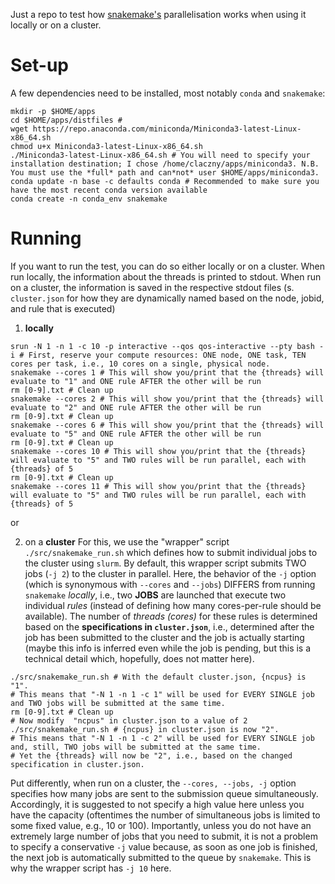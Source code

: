 Just a repo to test how [snakemake's](https://snakemake.readthedocs.io/en/stable/) parallelisation works when using it locally or on a cluster.

# Set-up
A few dependencies need to be installed, most notably `conda` and `snakemake`:
```
mkdir -p $HOME/apps
cd $HOME/apps/distfiles # 
wget https://repo.anaconda.com/miniconda/Miniconda3-latest-Linux-x86_64.sh
chmod u+x Miniconda3-latest-Linux-x86_64.sh
./Miniconda3-latest-Linux-x86_64.sh # You will need to specify your installation destination; I chose /home/claczny/apps/miniconda3. N.B. You must use the *full* path and can*not* user $HOME/apps/miniconda3.
conda update -n base -c defaults conda # Recommended to make sure you have the most recent conda version available
conda create -n conda_env snakemake
```

# Running
If you want to run the test, you can do so either locally or on a cluster.
When run locally, the information about the threads is printed to stdout.
When run on a cluster, the information is saved in the respective stdout files (s. `cluster.json` for how they are dynamically named based on the node, jobid, and rule that is executed)

1. **locally**
```
srun -N 1 -n 1 -c 10 -p interactive --qos qos-interactive --pty bash -i # First, reserve your compute resources: ONE node, ONE task, TEN cores per task, i.e., 10 cores on a single, physical node.
snakemake --cores 1 # This will show you/print that the {threads} will evaluate to "1" and ONE rule AFTER the other will be run
rm [0-9].txt # Clean up
snakemake --cores 2 # This will show you/print that the {threads} will evaluate to "2" and ONE rule AFTER the other will be run
rm [0-9].txt # Clean up
snakemake --cores 6 # This will show you/print that the {threads} will evaluate to "5" and ONE rule AFTER the other will be run
rm [0-9].txt # Clean up
snakemake --cores 10 # This will show you/print that the {threads} will evaluate to "5" and TWO rules will be run parallel, each with {threads} of 5
rm [0-9].txt # Clean up
snakemake --cores 11 # This will show you/print that the {threads} will evaluate to "5" and TWO rules will be run parallel, each with {threads} of 5
```

or 

2. on a **cluster**
For this, we use the "wrapper" script `./src/snakemake_run.sh` which defines how to submit individual jobs to the cluster using `slurm`.
By default, this wrapper script submits TWO jobs (`-j 2`) to the cluster in parallel.
Here, the behavior of the `-j` option (which is synonymous with `--cores` and `--jobs`) DIFFERS from running `snakemake` *locally*, i.e., two **JOBS** are launched that execute two individual *rules* (instead of defining how many cores-per-rule should be available).
The number of *threads (cores)* for these rules is determined based on the **specifications in `cluster.json`**, i.e., determined after the job has been submitted to the cluster and the job is actually starting (maybe this info is inferred even while the job is pending, but this is a technical detail which, hopefully, does not matter here).
```
./src/snakemake_run.sh # With the default cluster.json, {ncpus} is "1".
# This means that "-N 1 -n 1 -c 1" will be used for EVERY SINGLE job and TWO jobs will be submitted at the same time.
rm [0-9].txt # Clean up
# Now modify  "ncpus" in cluster.json to a value of 2
./src/snakemake_run.sh # {ncpus} in cluster.json is now "2".
# This means that "-N 1 -n 1 -c 2" will be used for EVERY SINGLE job and, still, TWO jobs will be submitted at the same time.
# Yet the {threads} will now be "2", i.e., based on the changed specification in cluster.json.
```
Put differently, when run on a cluster, the `--cores, --jobs, -j` option specifies how many jobs are sent to the submission queue simultaneously.
Accordingly, it is suggested to not specify a high value here unless you have the capacity (oftentimes the number of simultaneous jobs is limited to some fixed value, e.g., 10 or 100).
Importantly, unless you do not have an extremely large number of jobs that you need to submit, it is not a problem to specify a conservative `-j` value because, as soon as one job is finished, the next job is automatically submitted to the queue by `snakemake`.
This is why the wrapper script has `-j 10` here.

